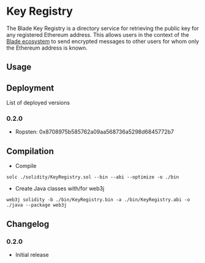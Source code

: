 # Key Registry

The Blade Key Registry is a directory service for retrieving the public key for any registered Ethereum address. This allows users in the context of the [Blade ecosystem](https://github.com/blade-net) to send encrypted messages to other users for whom only the Ethereum address is known.

## Usage

## Deployment

List of deployed versions

### 0.2.0

* Ropsten: 0x8708975b585762a09aa568736a5298d6845772b7

## Compilation

* Compile

```solc ./solidity/KeyRegistry.sol --bin --abi --optimize -o ./bin```

* Create Java classes with/for web3j

```web3j solidity -b ./bin/KeyRegistry.bin -a ./bin/KeyRegistry.abi -o ./java --package web3j```

## Changelog

### 0.2.0
* Initial release